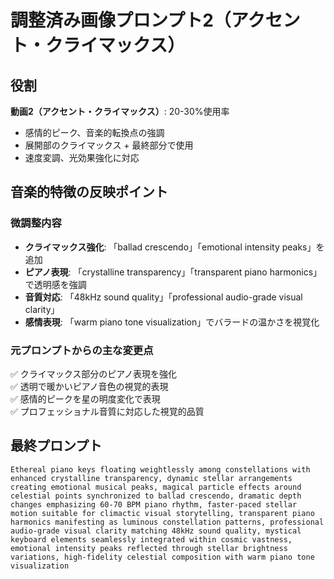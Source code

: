 # 調整済み画像プロンプト2（アクセント・クライマックス）

## 役割
**動画2（アクセント・クライマックス）**: 20-30%使用率  
- 感情的ピーク、音楽的転換点の強調
- 展開部のクライマックス + 最終部分で使用
- 速度変調、光効果強化に対応

## 音楽的特徴の反映ポイント

### 微調整内容
- **クライマックス強化**: 「ballad crescendo」「emotional intensity peaks」を追加
- **ピアノ表現**: 「crystalline transparency」「transparent piano harmonics」で透明感を強調
- **音質対応**: 「48kHz sound quality」「professional audio-grade visual clarity」
- **感情表現**: 「warm piano tone visualization」でバラードの温かさを視覚化

### 元プロンプトからの主な変更点
✅ クライマックス部分のピアノ表現を強化  
✅ 透明で暖かいピアノ音色の視覚的表現  
✅ 感情的ピークを星の明度変化で表現  
✅ プロフェッショナル音質に対応した視覚的品質

## 最終プロンプト

```
Ethereal piano keys floating weightlessly among constellations with enhanced crystalline transparency, dynamic stellar arrangements creating emotional musical peaks, magical particle effects around celestial points synchronized to ballad crescendo, dramatic depth changes emphasizing 60-70 BPM piano rhythm, faster-paced stellar motion suitable for climactic visual storytelling, transparent piano harmonics manifesting as luminous constellation patterns, professional audio-grade visual clarity matching 48kHz sound quality, mystical keyboard elements seamlessly integrated within cosmic vastness, emotional intensity peaks reflected through stellar brightness variations, high-fidelity celestial composition with warm piano tone visualization
```